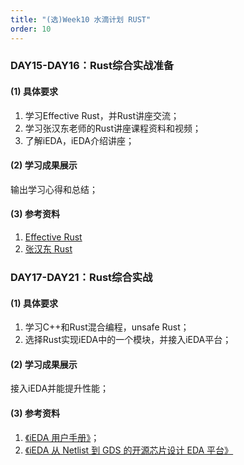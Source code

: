 ```yaml
---
title: "(选)Week10 水滴计划 RUST"
order: 10
---
```


### DAY15-DAY16：Rust综合实战准备

#### (1) 具体要求

1. 学习Effective Rust，并Rust讲座交流；
2. 学习张汉东老师的Rust讲座课程资料和视频； 
3. 了解iEDA，iEDA介绍讲座；

#### (2) 学习成果展示

输出学习心得和总结；

#### (3) **参考资料**

1. [Effective Rust](https://www.lurklurk.org/effective-rust/open)
2. [张汉东 Rust](https://ieda.yuque.com/g/kzqyb5/lfqbw8/folder/34500773)



### DAY17-DAY21：Rust综合实战

#### (1) **具体要求**

1. 学习C++和Rust混合编程，unsafe Rust；
2. 选择Rust实现iEDA中的一个模块，并接入iEDA平台；

#### (2) **学习成果展示**

接入iEDA并能提升性能；

#### (3) **参考资料**
1. [《iEDA 用户手册》](https://gitee.com/oscc-project/iEDA/blob/master/docs/user_guide/iEDA_user_guide.mdopen)；
2. [《iEDA 从 Netlist 到 GDS 的开源芯片设计 EDA 平台》](https://gitee.com/oscc-project/iEDA/blob/master/README.md)
